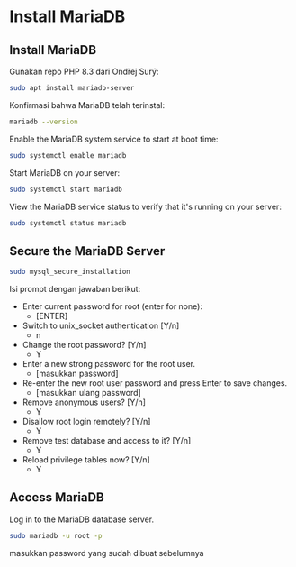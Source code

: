 # Install MariaDB

## Install MariaDB
Gunakan repo PHP 8.3 dari Ondřej Surý:
```bash
sudo apt install mariadb-server
```

Konfirmasi bahwa MariaDB telah terinstal:
```bash
mariadb --version
```


Enable the MariaDB system service to start at boot time:
```bash
sudo systemctl enable mariadb
```

Start MariaDB on your server:
```bash
sudo systemctl start mariadb
```


View the MariaDB service status to verify that it's running on your server:
```bash
sudo systemctl status mariadb
```

## Secure the MariaDB Server
```bash
sudo mysql_secure_installation
```
Isi prompt dengan jawaban berikut:
- Enter current password for root (enter for none): 
    - [ENTER]
- Switch to unix_socket authentication [Y/n]
    - n
- Change the root password? [Y/n] 
    - Y
- Enter a new strong password for the root user.
    - [masukkan password]
- Re-enter the new root user password and press Enter to save changes.
    - [masukkan ulang password]
- Remove anonymous users? [Y/n]
    - Y
- Disallow root login remotely? [Y/n]
    - Y
- Remove test database and access to it? [Y/n]
    - Y
- Reload privilege tables now? [Y/n]
    - Y

## Access MariaDB
Log in to the MariaDB database server.
```bash
sudo mariadb -u root -p
```
masukkan password yang sudah dibuat sebelumnya
